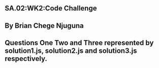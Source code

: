 ## SA.02:WK2:Code Challenge

## By Brian Chege Njuguna

## Questions One Two and Three represented by solution1.js, solution2.js and solution3.js respectively.